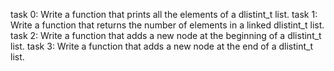 task 0: Write a function that prints all the elements of a dlistint_t list.
task 1: Write a function that returns the number of elements in a linked dlistint_t list.
task 2: Write a function that adds a new node at the beginning of a dlistint_t list.
task 3: Write a function that adds a new node at the end of a dlistint_t list.
